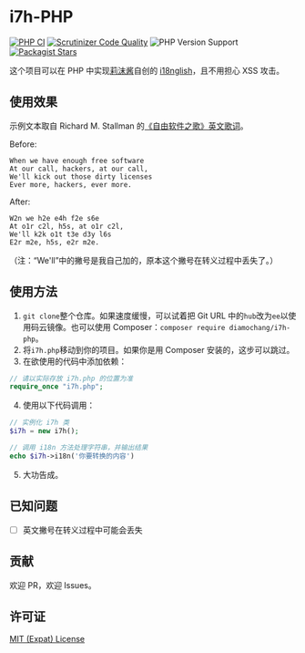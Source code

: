 # i7h-PHP
[![PHP CI](https://github.com/Diamochang/i7h-PHP/actions/workflows/php.yml/badge.svg?branch=m2n)](https://github.com/Diamochang/i7h-PHP/actions/workflows/php.yml) [![Scrutinizer Code Quality](https://scrutinizer-ci.com/g/Diamochang/i7h-PHP/badges/quality-score.png?b=m2n)](https://scrutinizer-ci.com/g/Diamochang/i7h-PHP/?branch=m2n) ![PHP Version Support](https://img.shields.io/packagist/php-v/diamochang/i7h-php) [![Packagist Stars](https://img.shields.io/packagist/stars/diamochang/i7h-php.svg)](https://packagist.org/packages/diamochang/i7h-php)

这个项目可以在 PHP 中实现[莉沫酱](https://github.com/RimoChan)自创的 [i18nglish](https://github.com/RimoChan/i7h)，且不用担心 XSS 攻击。
## 使用效果
示例文本取自 Richard M. Stallman 的[《自由软件之歌》英文歌词](https://www.gnu.org/music/free-software-song.en.html)。

Before:
```
When we have enough free software
At our call, hackers, at our call,
We'll kick out those dirty licenses
Ever more, hackers, ever more.
```

After:
```
W2n we h2e e4h f2e s6e
At o1r c2l, h5s, at o1r c2l,
We'll k2k o1t t3e d3y l6s
E2r m2e, h5s, e2r m2e.
```

（注：“We'll”中的撇号是我自己加的，原本这个撇号在转义过程中丢失了。）
## 使用方法
1. `git clone`整个仓库。如果速度缓慢，可以试着把 Git URL 中的`hub`改为`ee`以使用码云镜像。也可以使用 Composer：`composer require diamochang/i7h-php`。
2. 将`i7h.php`移动到你的项目。如果你是用 Composer 安装的，这步可以跳过。
3. 在欲使用的代码中添加依赖：
```php
// 请以实际存放 i7h.php 的位置为准
require_once "i7h.php";
```
4. 使用以下代码调用：
```php
// 实例化 i7h 类
$i7h = new i7h();

// 调用 i18n 方法处理字符串，并输出结果
echo $i7h->i18n('你要转换的内容')
```
5. 大功告成。
## 已知问题
- [ ] 英文撇号在转义过程中可能会丢失
## 贡献
欢迎 PR，欢迎 Issues。
## 许可证
[MIT (Expat) License](https://github.com/Diamochang/i7h-PHP/blob/m2n/LICENSE)